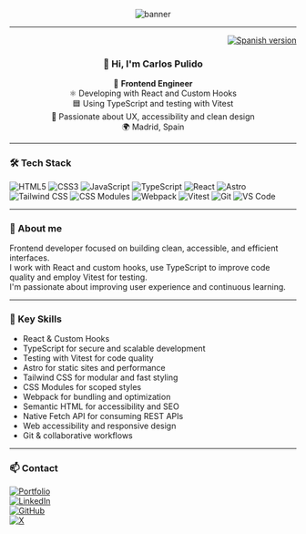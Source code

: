 <p align="center">
  <img src="https://capsule-render.vercel.app/api?type=waving&color=gradient&height=150&section=header&text=Carlos%20Pulido%20%7C%20Frontend%20Engineer&fontSize=28&fontColor=fff&animation=fadeIn" alt="banner"/>
</p>

---

<div align="right">
  <a href="./README.md">
    <img src="https://img.shields.io/badge/🌐%20Spanish-Version-blue?style=flat-square" alt="Spanish version" />
  </a>
</div>

<div align="center">

### 👋 Hi, I'm Carlos Pulido

🚀 **Frontend Engineer**  
⚛️ Developing with React and Custom Hooks  
🟦 Using TypeScript and testing with Vitest  
🎨 Passionate about UX, accessibility and clean design  
🌍 Madrid, Spain

</div>

---

### 🛠 Tech Stack

<div align="left">

<img alt="HTML5" src="https://img.shields.io/badge/HTML5-E34F26?style=for-the-badge&logo=html5&logoColor=white" />
<img alt="CSS3" src="https://img.shields.io/badge/CSS3-1572B6?style=for-the-badge&logo=css3&logoColor=white" />
<img alt="JavaScript" src="https://img.shields.io/badge/JavaScript-F7DF1E?style=for-the-badge&logo=javascript&logoColor=black" />
<img alt="TypeScript" src="https://img.shields.io/badge/TypeScript-3178C6?style=for-the-badge&logo=typescript&logoColor=white" />
<img alt="React" src="https://img.shields.io/badge/React-20232A?style=for-the-badge&logo=react&logoColor=61DAFB" />
<img alt="Astro" src="https://img.shields.io/badge/Astro-FF5D01?style=for-the-badge&logo=astro&logoColor=white" />
<img alt="Tailwind CSS" src="https://img.shields.io/badge/Tailwind_CSS-38B2AC?style=for-the-badge&logo=tailwind-css&logoColor=white" />
<img alt="CSS Modules" src="https://img.shields.io/badge/CSS_Modules-0D99FF?style=for-the-badge&logo=cssmodules&logoColor=white" />
<img alt="Webpack" src="https://img.shields.io/badge/Webpack-8DD6F9?style=for-the-badge&logo=webpack&logoColor=black" />
<img alt="Vitest" src="https://img.shields.io/badge/Vitest-4BC51D?style=for-the-badge&logo=vitest&logoColor=white" />

<img alt="Git" src="https://img.shields.io/badge/Git-F05032?style=for-the-badge&logo=git&logoColor=white" />
<img alt="VS Code" src="https://img.shields.io/badge/VS_Code-007ACC?style=for-the-badge&logo=visual-studio-code&logoColor=white" />

</div>

---

### 📌 About me

Frontend developer focused on building clean, accessible, and efficient interfaces.  
I work with React and custom hooks, use TypeScript to improve code quality and employ Vitest for testing.  
I'm passionate about improving user experience and continuous learning.

---

### 🌱 Key Skills

- React & Custom Hooks
- TypeScript for secure and scalable development
- Testing with Vitest for code quality
- Astro for static sites and performance
- Tailwind CSS for modular and fast styling
- CSS Modules for scoped styles
- Webpack for bundling and optimization
- Semantic HTML for accessibility and SEO
- Native Fetch API for consuming REST APIs
- Web accessibility and responsive design
- Git & collaborative workflows

---

### 📫 Contact

<div align="left">

[![Portfolio](https://img.shields.io/badge/Portfolio-carlospulido.netlify.app-blue?style=for-the-badge)](https://carlospulido.netlify.app)  
[![LinkedIn](https://img.shields.io/badge/LinkedIn-carlosfrontend-blue?style=for-the-badge&logo=linkedin)](https://www.linkedin.com/in/carlosfrontend/)  
[![GitHub](https://img.shields.io/badge/GitHub-carlosfrontend-black?style=for-the-badge&logo=github)](https://github.com/carlosfrontend)  
[![X](https://img.shields.io/badge/X-CarlosFrontend-black?style=for-the-badge&logo=twitter)](https://twitter.com/CarlosFrontend)

</div>
